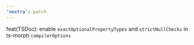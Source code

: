 ```yaml
---
'nextra': patch
---
```


feat(TSDoc): enable `exactOptionalPropertyTypes` and `strictNullChecks` in ts-morph `compilerOptions`
